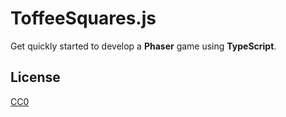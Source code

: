 
ToffeeSquares.js
================

Get quickly started to develop a **Phaser** game using **TypeScript**.

License
-------

[CC0](https://creativecommons.org/publicdomain/zero/1.0/ "Public Domain")
